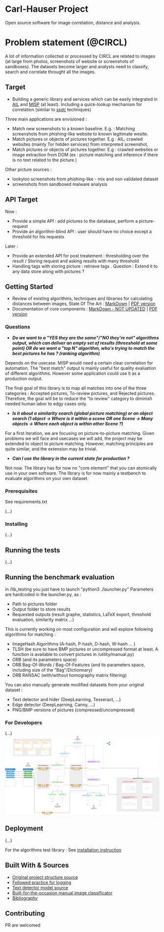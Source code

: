 # Carl-Hauser Project

Open source software for image correlation, distance and analysis.
 
# Problem statement (@CIRCL)

A lot of information collected or processed by CIRCL are related to images (at large from photos, screenshots of website or screenshots of sandboxes). The datasets become larger and analysts need to classify, search and correlate throught all the images. 

## Target

- Building a generic library and services which can be easily integrated in [AIL](https://github.com/CIRCL/AIL-framework) and [MISP](https://github.com/MISP/MISP) (at least). Including a quick-lookup mechanism for correlation (similar to [ssdc](https://github.com/bwall/ssdc/blob/master/ssdc) techniques)

Three main applications are envisioned : 
- Match new screenshots to a known baseline. E.g. : Matching screenshots from phishing-like website to known legitimate wesite.
- Match pictures or objects of pictures together. E.g : AIL; crawled websites (mainly Tor hidden services) from interpreted screenshot, 
- Match pictures or objects of pictures together. E.g : crawled websites or image extraction from DOM (ex : picture matching and inference if there is no text related to the picture.)


Other picture sources : 
- lookyloo screenshots from phishing-like - mix and non validated dataset
- screenshots from sandboxed malware analysis

## API Target

Now : 
- Provide a simple API : add pictures to the database, perform a picture-request 
- Provide an algorithm-blind API : user should have no choice except a threshold for his requests

Later : 
- Provide an extended API for post treatement : thresholding over the result / Storing request and asking results with many threshold
- Handling tags with storing picture : retrieve tags . Question : Extend it to any data store along with pictures ? 

## Getting Started

* Review of existing algorithms, techniques and libraries for calculating distances between images, State Of The Art : [MarkDown](./SOTA/SOTA.md) | [PDF version](./SOTA/SOTA.pdf)
* Documentation of core components : [MarkDown - NOT UPDATED](./SOTA/Core_doc.md) | [PDF version](./SOTA/Core_doc.pdf)

### Questions
- **_Do we want to a "YES they are the same"/"NO they're not" algorithms output, which can deliver an empty set of results (threeshold at some point) OR  do we want a "top N" algorithm, who's trying to match the best pictures he has ? (ranking algorithm)_**

Depends on the usecase. MISP would need a certain clear correlation for automation. The "best match" output is mainly useful for quality evaluation of different algorithms. However some application could use it as a production output.

The final goal of this library is to map all matches into one of the three categories : Accepted pictures, To-review pictures, and Rejected pictures.
Therefore, the goal will be to reduce the "to review" category to diminish needed human labor to edgy cases only.

- **_Is it about a similarity search (global picture matching) or an object search (1 object -> Where is it within a scene OR one Scene -> Many objects -> Where each object is within other Scene ?)_**

For a first iteration, we are focusing on picture-to-picture matching. Given problems we will face and usecases we will add, the project may be extended to object to picture matching.
However, matching principles are quite similar, and the extension may be trivial.

- **_Can I use the library in the current state for production ?_**

Not now. The library has for now no "core element" that you can atomically use in your own software. The library is for now mainly a testbench to evaluate algorithms on your own dataset.

### Prerequisites

See requirements.txt

(...)

### Installing

(...)

## Running the tests

(...)

## Running the benchmark evaluation

in /lib_testing you just have to launch "python3 ./launcher.py"
Parameters are hardcoded in the launcher.py, as : 
- Path to pictures folder
- Output folder to store results
- Requested outputs (result graphe, statistics, LaTeX export, threshold evaluation, similarity matrix ...)

This is currently working on most configuration and will explore following algorithms for matching : 
- ImageHash Algorithms (A-hash, P-hash, D-hash, W-hash ... )
- TLSH (be sure to have BMP pictures or uncompressed format at least. A function is available to convert pictures in /utility/manual.py) 
- ORB (and its parameters space)
- ORB Bag-Of-Words / Bag-Of-Features (and its parameters space, including size of the "Bag"/Dictionnary)
- ORB RANSAC (with/without homography matrix filtering)

You can also manually generate modified datasets from your original dataset : 
- Text detector and hider (DeepLearning, Tesseract, ...)
- Edge detector (DeepLearning, Canny, ...)
- PNG/BMP versions of pictures (compressed/uncompressed)

### For Developers

(...)
![alt text](./docs/carlhauser_v0.png)



## Deployment

(...)

For the algorithms test library : See [installation instruction](./installation_info.md)


## Built With & Sources

* [Original project structure source](http://www.kennethreitz.org/essays/repository-structure-and-python)
* [Followed practice for logging](https://fangpenlin.com/posts/2012/08/26/good-logging-practice-in-python/)
* [Text detector model source](https://github.com/argman/EAST)
* [Built-for-the-occasion manual image classificator](https://github.com/Vincent-CIRCL/visjs_classificator)
* [Bibliography](https://www.zotero.org/groups/2296751/carl-hauser/items)

## Contributing
PR are welcomed